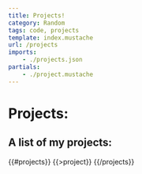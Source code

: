 ```yaml
---
title: Projects!
category: Random
tags: code, projects
template: index.mustache
url: /projects
imports: 
    - ./projects.json
partials:
    - ./project.mustache
---
```


# Projects:


## A list of my projects:
<div id="projects">
<div class="uk-grid-small uk-grid-match uk-child-width-1-1@s uk-child-width-1-2@m uk-child-width-1-3@l uk-child-width-1-3@xl" uk-grid>
{{#projects}}
{{>project}}
{{/projects}}
</div>
</div>

